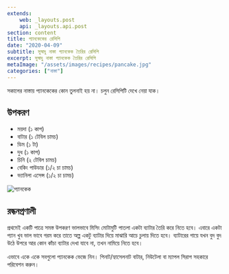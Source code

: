 ```yaml
---
extends:
    web: _layouts.post
    api: _layouts.api.post
section: content
title: প্যানকেকের রেসিপি
date: "2020-04-09"
subtitle: সুস্বাদু নাস্তা প্যানকেক তৈরির রেসিপি
excerpt: সুস্বাদু নাস্তা প্যানকেক তৈরির রেসিপি
metaImage: "/assets/images/recipes/pancake.jpg"
categories: ["নাস্তা"]
---
```


সকালের নাস্তায় প্যানকেকের কোন তুলনাই হয় না। চলুন রেসিপিটি দেখে নেয়া যাক।

## উপকরণ

- ময়দা (১ কাপ)
- বাটার (১ টেবিল চামচ)
- ডিম (১ টা)
- দুধ (১ কাপ)
- চিনি (২ টেবিল চামচ)
- বেকিং পাউডার (১/২ চা চামচ)
- ভ্যানিলা এসেন্স (১/২ চা চামচ)

![প্যানকেক](/assets/images/recipes/pancake.jpg)

## রন্ধনপ্রণালী

প্রথমেই একটি পাত্রে সমস্ত উপকরণ ভালভাবে মিসিং মোটামুটি পাতলা একটা ব্যাটার তৈরি করে নিতে হবে। এবারে একটা
প্যান খুব ভাল ভাবে গরম করে তাতে অল্প একটু ব্যাটার দিয়ে মাঝারি আচে চুলায় দিতে হবে। ব্যাটারের গায়ে যখন বুদ
বুদ উঠে উপরে আর কোন কাঁচা ব্যাটার দেখা যাবে না, তখন নামিয়ে নিতে হবে।

এভাবে একে একে সবগুলো প্যানকেক ভেজে নিন। পিনাট/হ্যাসেলনাট বাটার, নিউটেলা বা ম্যাপল সিরাপ সহকারে
পরিবেশন করুন।
